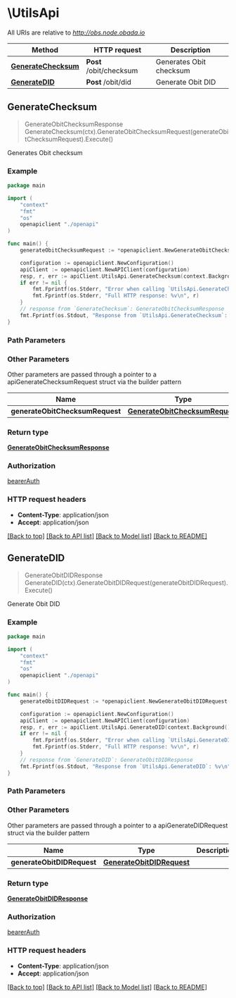 # \UtilsApi

All URIs are relative to *http://obs.node.obada.io*

Method | HTTP request | Description
------------- | ------------- | -------------
[**GenerateChecksum**](UtilsApi.md#GenerateChecksum) | **Post** /obit/checksum | Generates Obit checksum
[**GenerateDID**](UtilsApi.md#GenerateDID) | **Post** /obit/did | Generate Obit DID



## GenerateChecksum

> GenerateObitChecksumResponse GenerateChecksum(ctx).GenerateObitChecksumRequest(generateObitChecksumRequest).Execute()

Generates Obit checksum



### Example

```go
package main

import (
    "context"
    "fmt"
    "os"
    openapiclient "./openapi"
)

func main() {
    generateObitChecksumRequest := *openapiclient.NewGenerateObitChecksumRequest("Apple", "PN123456789", "SN123456789") // GenerateObitChecksumRequest |  (optional)

    configuration := openapiclient.NewConfiguration()
    apiClient := openapiclient.NewAPIClient(configuration)
    resp, r, err := apiClient.UtilsApi.GenerateChecksum(context.Background()).GenerateObitChecksumRequest(generateObitChecksumRequest).Execute()
    if err != nil {
        fmt.Fprintf(os.Stderr, "Error when calling `UtilsApi.GenerateChecksum``: %v\n", err)
        fmt.Fprintf(os.Stderr, "Full HTTP response: %v\n", r)
    }
    // response from `GenerateChecksum`: GenerateObitChecksumResponse
    fmt.Fprintf(os.Stdout, "Response from `UtilsApi.GenerateChecksum`: %v\n", resp)
}
```

### Path Parameters



### Other Parameters

Other parameters are passed through a pointer to a apiGenerateChecksumRequest struct via the builder pattern


Name | Type | Description  | Notes
------------- | ------------- | ------------- | -------------
 **generateObitChecksumRequest** | [**GenerateObitChecksumRequest**](GenerateObitChecksumRequest.md) |  | 

### Return type

[**GenerateObitChecksumResponse**](GenerateObitChecksumResponse.md)

### Authorization

[bearerAuth](../README.md#bearerAuth)

### HTTP request headers

- **Content-Type**: application/json
- **Accept**: application/json

[[Back to top]](#) [[Back to API list]](../README.md#documentation-for-api-endpoints)
[[Back to Model list]](../README.md#documentation-for-models)
[[Back to README]](../README.md)


## GenerateDID

> GenerateObitDIDResponse GenerateDID(ctx).GenerateObitDIDRequest(generateObitDIDRequest).Execute()

Generate Obit DID



### Example

```go
package main

import (
    "context"
    "fmt"
    "os"
    openapiclient "./openapi"
)

func main() {
    generateObitDIDRequest := *openapiclient.NewGenerateObitDIDRequest("Apple", "PN123456789", "SN123456789") // GenerateObitDIDRequest |  (optional)

    configuration := openapiclient.NewConfiguration()
    apiClient := openapiclient.NewAPIClient(configuration)
    resp, r, err := apiClient.UtilsApi.GenerateDID(context.Background()).GenerateObitDIDRequest(generateObitDIDRequest).Execute()
    if err != nil {
        fmt.Fprintf(os.Stderr, "Error when calling `UtilsApi.GenerateDID``: %v\n", err)
        fmt.Fprintf(os.Stderr, "Full HTTP response: %v\n", r)
    }
    // response from `GenerateDID`: GenerateObitDIDResponse
    fmt.Fprintf(os.Stdout, "Response from `UtilsApi.GenerateDID`: %v\n", resp)
}
```

### Path Parameters



### Other Parameters

Other parameters are passed through a pointer to a apiGenerateDIDRequest struct via the builder pattern


Name | Type | Description  | Notes
------------- | ------------- | ------------- | -------------
 **generateObitDIDRequest** | [**GenerateObitDIDRequest**](GenerateObitDIDRequest.md) |  | 

### Return type

[**GenerateObitDIDResponse**](GenerateObitDIDResponse.md)

### Authorization

[bearerAuth](../README.md#bearerAuth)

### HTTP request headers

- **Content-Type**: application/json
- **Accept**: application/json

[[Back to top]](#) [[Back to API list]](../README.md#documentation-for-api-endpoints)
[[Back to Model list]](../README.md#documentation-for-models)
[[Back to README]](../README.md)

